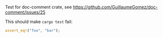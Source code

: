 Test for doc-comment crate, see
https://github.com/GuillaumeGomez/doc-comment/issues/25

This should make `cargo test` fail:

```rust
assert_eq!("foo", "bar");
```
